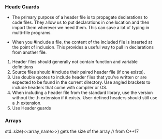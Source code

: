 
### Heade Guards

* The primary purpose of a header file is to propagate declarations to code files. They allow us to put declarations in one location and then import them wherever we need them. This can save a lot of typing in multi-file programs.

* When you #include a file, the content of the included file is inserted at the point of inclusion. This provides a useful way to pull in declarations from another file.


1. Header files should generally not contain function and variable definitions
2. Source files should #include their paired header file (if one exists).
3. Use double quotes to include header files that you’ve written or are expected to be found in the current directory. Use angled brackets to include headers that come with compiler or OS.
4. When including a header file from the standard library, use the version without the .h extension if it exists. User-defined headers should still use a .h extension.
5. Use Header guards



### Arrays
std::size(<<array_name>>) gets the size of the array // from C++17


